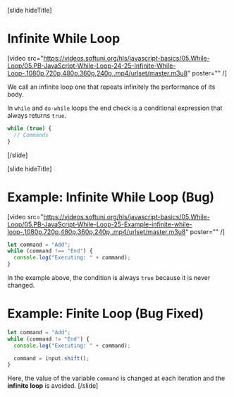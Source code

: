 [slide hideTitle]
# Infinite While Loop

[video src="https://videos.softuni.org/hls/javascript-basics/05.While-Loop/05.PB-JavaScript-While-Loop-24-25-Infinite-While-Loop-,1080p,720p,480p,360p,240p,.mp4/urlset/master.m3u8" poster="" /]

We call an infinite loop one that repeats infinitely the performance of its body. 

In `while` and `do-while` loops the end check is a conditional expression that always returns `true`. 

```js
while (true) {
  // Commands
}
```

[/slide]

[slide hideTitle]

# Example: Infinite While Loop (Bug)

[video src="https://videos.softuni.org/hls/javascript-basics/05.While-Loop/05.PB-JavaScript-While-Loop-25-Example-infinite-while-loop-,1080p,720p,480p,360p,240p,.mp4/urlset/master.m3u8" poster="" /]


```js
let command = "Add";
while (command !== "End") {
  console.log("Executing: " + command);
}
```

In the example above, the condition is always `true` because it is never changed.

# Example: Finite Loop (Bug Fixed)
```js
let command = "Add";
while (command != "End") {
  console.log("Executing: " + command);

  command = input.shift();
}
```

Here, the value of the variable `command` is changed at each iteration and the **infinite loop** is avoided. 
[/slide]
